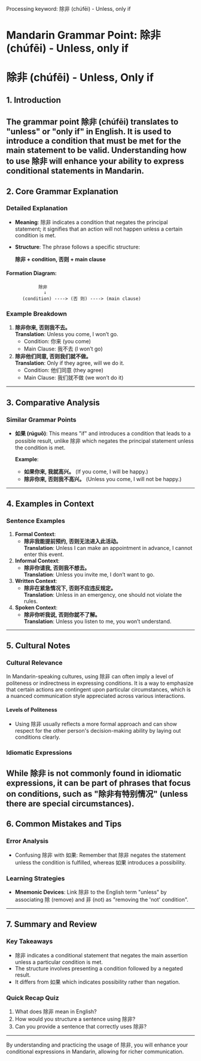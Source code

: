 Processing keyword: 除非 (chúfēi) - Unless, only if
# Mandarin Grammar Point: 除非 (chúfēi) - Unless, only if
# 除非 (chúfēi) - Unless, Only if
## 1. Introduction
The grammar point 除非 (chúfēi) translates to "unless" or "only if" in English. It is used to introduce a condition that must be met for the main statement to be valid. Understanding how to use 除非 will enhance your ability to express conditional statements in Mandarin.
---
## 2. Core Grammar Explanation
### Detailed Explanation
- **Meaning**: 除非 indicates a condition that negates the principal statement; it signifies that an action will not happen unless a certain condition is met.
- **Structure**: The phrase follows a specific structure:
  
  **除非 + condition, 否则 + main clause**
#### Formation Diagram:
```
            除非
              ↓
      (condition) ----> (否 则) ----> (main clause)
```
### Example Breakdown
1. **除非你来, 否则我不去。**  
   **Translation**: Unless you come, I won’t go.  
   - Condition: 你来 (you come)
   - Main Clause: 我不去 (I won’t go)
2. **除非他们同意, 否则我们就不做。**  
   **Translation**: Only if they agree, will we do it.  
   - Condition: 他们同意 (they agree)
   - Main Clause: 我们就不做 (we won’t do it)
---
## 3. Comparative Analysis
### Similar Grammar Points
- **如果 (rúguǒ)**: This means "if" and introduces a condition that leads to a possible result, unlike 除非 which negates the principal statement unless the condition is met.
  
  **Example**: 
  - **如果你来, 我就高兴。** (If you come, I will be happy.)
  - **除非你来, 否则我不高兴。** (Unless you come, I will not be happy.)
---
## 4. Examples in Context
### Sentence Examples
1. **Formal Context**:
   - **除非我能提前预约, 否则无法进入此活动。**  
   **Translation**: Unless I can make an appointment in advance, I cannot enter this event.
2. **Informal Context**:
   - **除非你请我, 否则我不想去。**  
   **Translation**: Unless you invite me, I don’t want to go.
3. **Written Context**:
   - **除非在紧急情况下, 否则不应违反规定。**  
   **Translation**: Unless in an emergency, one should not violate the rules.
4. **Spoken Context**:
   - **除非你听我说, 否则你就不了解。**  
   **Translation**: Unless you listen to me, you won’t understand.
---
## 5. Cultural Notes
### Cultural Relevance
In Mandarin-speaking cultures, using 除非 can often imply a level of politeness or indirectness in expressing conditions. It is a way to emphasize that certain actions are contingent upon particular circumstances, which is a nuanced communication style appreciated across various interactions.
#### Levels of Politeness
- Using 除非 usually reflects a more formal approach and can show respect for the other person's decision-making ability by laying out conditions clearly.
### Idiomatic Expressions
While 除非 is not commonly found in idiomatic expressions, it can be part of phrases that focus on conditions, such as "除非有特别情况" (unless there are special circumstances).
---
## 6. Common Mistakes and Tips
### Error Analysis
- Confusing 除非 with 如果: Remember that 除非 negates the statement unless the condition is fulfilled, whereas 如果 introduces a possibility.
### Learning Strategies
- **Mnemonic Devices**: Link 除非 to the English term "unless" by associating 除 (remove) and 非 (not) as "removing the 'not' condition".
---
## 7. Summary and Review
### Key Takeaways
- 除非 indicates a conditional statement that negates the main assertion unless a particular condition is met.
- The structure involves presenting a condition followed by a negated result.
- It differs from 如果 which indicates possibility rather than negation.
### Quick Recap Quiz
1. What does 除非 mean in English?
2. How would you structure a sentence using 除非?
3. Can you provide a sentence that correctly uses 除非?
---
By understanding and practicing the usage of 除非, you will enhance your conditional expressions in Mandarin, allowing for richer communication.
